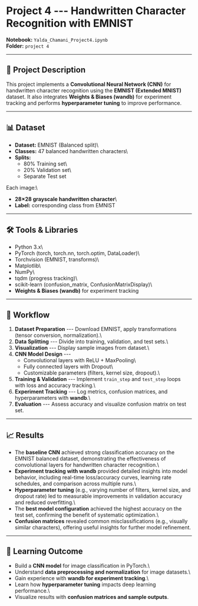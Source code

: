 # Project 4 --- Handwritten Character Recognition with EMNIST

**Notebook:** `Yalda_Chamani_Project4.ipynb`\
**Folder:** `project 4`

------------------------------------------------------------------------

## 📌 Project Description

This project implements a **Convolutional Neural Network (CNN)** for
handwritten character recognition using the **EMNIST (Extended MNIST)**
dataset. It also integrates **Weights & Biases (wandb)** for experiment
tracking and performs **hyperparameter tuning** to improve performance.

------------------------------------------------------------------------

## 📊 Dataset

-   **Dataset:** EMNIST (Balanced split)\
-   **Classes:** 47 balanced handwritten characters\
-   **Splits:**
    -   80% Training set\
    -   20% Validation set\
    -   Separate Test set

Each image:\
- **28×28 grayscale handwritten character**\
- **Label:** corresponding class from EMNIST

------------------------------------------------------------------------

## 🛠️ Tools & Libraries

-   Python 3.x\
-   PyTorch (torch, torch.nn, torch.optim, DataLoader)\
-   Torchvision (EMNIST, transforms)\
-   Matplotlib\
-   NumPy\
-   tqdm (progress tracking)\
-   scikit-learn (confusion_matrix, ConfusionMatrixDisplay)\
-   **Weights & Biases (wandb)** for experiment tracking

------------------------------------------------------------------------

## 🚀 Workflow

1.  **Dataset Preparation** --- Download EMNIST, apply transformations
    (tensor conversion, normalization).\
2.  **Data Splitting** --- Divide into training, validation, and test
    sets.\
3.  **Visualization** --- Display sample images from dataset.\
4.  **CNN Model Design** ---
    -   Convolutional layers with ReLU + MaxPooling\
    -   Fully connected layers with Dropout\
    -   Customizable parameters (filters, kernel size, dropout).\
5.  **Training & Validation** --- Implement `train_step` and `test_step`
    loops with loss and accuracy tracking.\
6.  **Experiment Tracking** --- Log metrics, confusion matrices, and
    hyperparameters with **wandb**.\
7.  **Evaluation** --- Assess accuracy and visualize confusion matrix on
    test set.

------------------------------------------------------------------------

## 📈 Results

-   The **baseline CNN** achieved strong classification accuracy on the
    EMNIST balanced dataset, demonstrating the effectiveness of
    convolutional layers for handwritten character recognition.\
-   **Experiment tracking with wandb** provided detailed insights into
    model behavior, including real-time loss/accuracy curves, learning
    rate schedules, and comparison across multiple runs.\
-   **Hyperparameter tuning** (e.g., varying number of filters, kernel
    size, and dropout rate) led to measurable improvements in validation
    accuracy and reduced overfitting.\
-   The **best model configuration** achieved the highest accuracy on
    the test set, confirming the benefit of systematic optimization.\
-   **Confusion matrices** revealed common misclassifications (e.g.,
    visually similar characters), offering useful insights for further
    model refinement.

------------------------------------------------------------------------

## 🎯 Learning Outcome

-   Build a **CNN model** for image classification in PyTorch.\
-   Understand **data preprocessing and normalization** for image
    datasets.\
-   Gain experience with **wandb for experiment tracking**.\
-   Learn how **hyperparameter tuning** impacts deep learning
    performance.\
-   Visualize results with **confusion matrices and sample outputs**.
